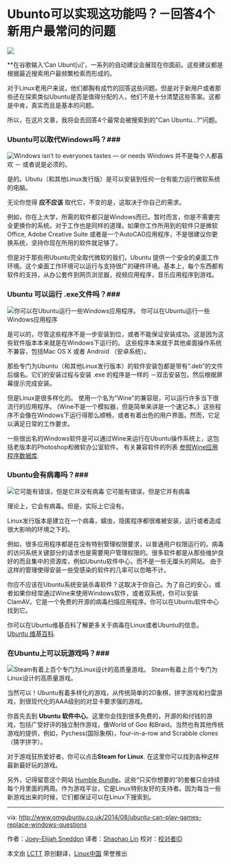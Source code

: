 
Ubunto可以实现这功能吗？－回答4个新用户最常问的问题
================================================================================
![](http://www.omgubuntu.co.uk/wp-content/uploads/2014/08/Screen-Shot-2014-08-13-at-14.31.42.png)

**在谷歌输入‘Can Ubunt[u]’，一系列的自动建议会展现在你面前。这些建议都是根据最近搜索用户最频繁检索而形成的。

对于Linux老用户来说，他们都胸有成竹的回答这些问题。但是对于新用户或者那些还在探索类似Ubuntu是否是值得分配的人，他们不是十分清楚这些答案。这都是中肯，真实而且是基本的问题。 

所以，在这片文章，我将会去回答4个最常会被搜索到的"Can Ubuntu...?"问题。

### Ubuntu可以取代Windows吗？###

![Windows isn’t to everyones tastes — or needs](http://www.omgubuntu.co.uk/wp-content/uploads/2014/07/windows-9-desktop-rumour.png)
Windows 并不是每个人都喜欢 － 或者说是必须的。

是的。Ubutu（和其他Linux发行版）是可以安装到任何一台有能力运行微软系统的电脑。

无论你觉得 **应不应该** 取代它，不变的是，这取决于你自己的需求。

例如，你在上大学，所需的软件都只是Windows而已。暂时而言，你是不需要完全更换你的系统。对于工作也是同样的道理。如果你工作所用到的软件只是微软Office,  Adobe Creative Suite 或者是一个AutoCAD应用程序，不是很建议你更换系统，坚持你现在所用的软件就足够了。 

但是对于那些用Ubuntu完全取代微软的我们，Ubuntu 提供一个安全的桌面工作环境。这个桌面工作环境可以运行与支持很广的硬件环境。基本上，每个东西都有软件的支持，从办公套件到网页浏览器，视频应用程序，音乐应用程序到游戏。 

### Ubuntu 可以运行 .exe文件吗？###

![你可以在Ubuntu运行一些Windows应用程序。](http://www.omgubuntu.co.uk/wp-content/uploads/2013/01/adobe-photoshop-cs2-free-linux.png)
你可以在Ubuntu运行一些Windows应用程序

是可以的，尽管这些程序不是一步安装到位，或者不能保证安装成功。这是因为这些软件版本本来就是在Windows下运行的。 这些程序本来就于其他桌面操作系统不兼容，包括Mac OS X 或者 Android （安卓系统）。

那些专门为Ubuntu（和其他Linux发行版本）的软件安装包都是带有“.deb”的文件后缀名。它们的安装过程与安装 .exe 的程序是一样的 －双击安装包，然后根据屏幕提示完成安装。 

但是Linux是很多样化的。 使用一个名为"Wine"的兼容层，可以运行许多当下很流行的应用程序。 (Wine不是一个模拟器，但是简单来讲是一个速记本。）这些程序不会像在Windows下运行得那么顺畅，或者有着出色的用户界面。然而，它足以满足日常的工作要求。 

一些很出名的Windows软件是可以通过Wine来运行在Ubuntu操作系统上，这包括老版本的Photoshop和微软办公室软件。 有关兼容软件的列表 [参照Wine应用程序数据库][1].

### Ubuntu会有病毒吗？###

![它可能有错误，但是它并没有病毒](http://www.omgubuntu.co.uk/wp-content/uploads/2014/04/errors.jpg)
它可能有错误，但是它并有病毒

理论上，它会有病毒。但是，实际上它没有。

Linux发行版本是建立在一个病毒，蠕虫，隐匿程序都很难被安装，运行或者造成很大影响的环境之下的。

例如，很多应用程序都是在没有特别管理权限要求，以普通用户权限运行的。病毒的访问系统关键部分的请求也是需要用户管理权限的。很多软件都是从那些维护良好的而且集中的资源库，例如Ubuntu软件中心，而不是一些无厘头的网站。 由于这样的管理使得安装一些受感染的软件的几率可以忽略不计。 

你应不应该在Ubuntu系统安装杀毒软件？这取决于你自己。为了自己的安心，或者如果你经常通过Wine来使用Windows软件，或者双系统，你可以安装ClamAV。它是一个免费的开源的病毒扫描应用程序。你可以在Ubuntu软件中心找到它。

你可以在Ubuntu维基百科了解更多关于病毒在Linux或者Ubuntu的信息。 [Ubuntu 维基百科][2]. 

### 在Ubuntu上可以玩游戏吗？###

![Steam有着上百个专门为Linux设计的高质量游戏。](http://www.omgubuntu.co.uk/wp-content/uploads/2012/11/steambeta.jpg)
Steam有着上百个专门为Linux设计的高质量游戏。

当然可以！Ubuntu有着多样化的游戏，从传统简单的2D象棋，拼字游戏和扫雷游戏，到很现代化的AAA级别的对显卡要求强的游戏。

你首先去到 **Ubuntu 软件中心**。这里你会找到很多免费的，开源的和付钱的游戏，包括广受好评的独立制作游戏，像World of Goo 和Braid。当然也有其他传统游戏的提供，例如，Pychess(国际象棋)，four-in-a-row and Scrabble clones（猜字拼字）。

对于游戏狂热爱好者，你可以点击**Steam for Linux**. 在这里你可以找到各种这样最新最好玩的游戏。

另外，记得留意这个网站 [Humble Bundle][3]。这些“只买你想要的”的套餐只会持续每个月里面的两周。作为游戏平台，它是Linux特别友好的支持者。因为每当一些新游戏出来的时候，它们都保证可以在Linux下搜索到。

--------------------------------------------------------------------------------

via: http://www.omgubuntu.co.uk/2014/08/ubuntu-can-play-games-replace-windows-questions

作者：[Joey-Elijah Sneddon][a]
译者：[Shaohao Lin](https://github.com/shaohaolin)
校对：[校对者ID](https://github.com/校对者ID)

本文由 [LCTT](https://github.com/LCTT/TranslateProject) 原创翻译，[Linux中国](http://linux.cn/) 荣誉推出

[a]:https://plus.google.com/117485690627814051450/?rel=author
[1]:https://appdb.winehq.org/
[2]:https://help.ubuntu.com/community/Antivirus
[3]:https://www.humblebundle.com/